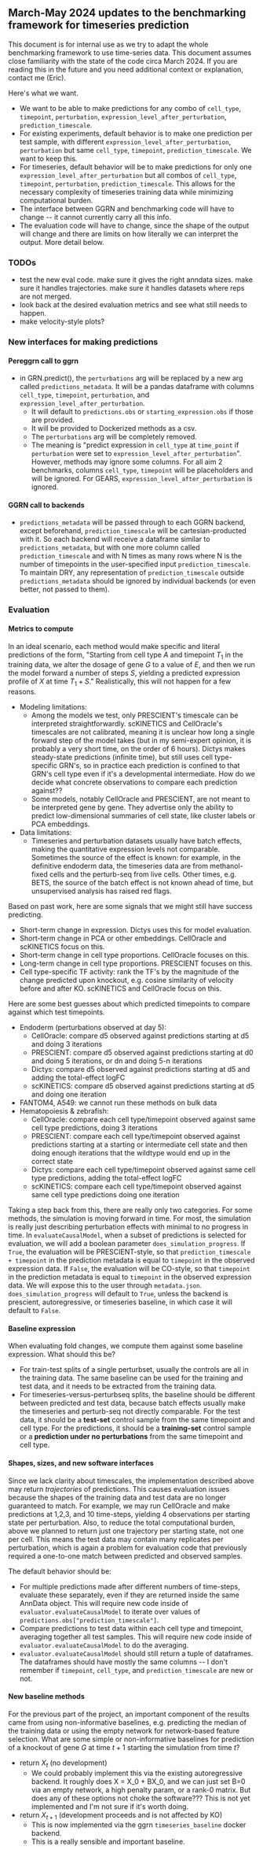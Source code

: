 ## March-May 2024 updates to the benchmarking framework for timeseries prediction

This document is for internal use as we try to adapt the whole benchmarking framework to use time-series data. This document assumes close familiarity with the state of the code circa March 2024. If you are reading this in the future and you need additional context or explanation, contact me (Eric). 

Here's what we want.

- We want to be able to make predictions for any combo of `cell_type`, `timepoint`, `perturbation`, `expression_level_after_perturbation`, `prediction_timescale`. 
- For existing experiments, default behavior is to make one prediction per test sample, with different `expression_level_after_perturbation`, `perturbation` but same `cell_type`, `timepoint`, `prediction_timescale`. We want to keep this.
- For timeseries, default behavior will be to make predictions for only one `expression_level_after_perturbation` but all combos of `cell_type`, `timepoint`, `perturbation`, `prediction_timescale`. This allows for the necessary complexity of timeseries training data while minimizing computational burden. 
- The interface between GGRN and benchmarking code will have to change -- it cannot currently carry all this info. 
- The evaluation code will have to change, since the shape of the output will change and there are limits on how literally we can interpret the output. More detail below. 

### TODOs

- test the new eval code. make sure it gives the right anndata sizes. make sure it handles trajectories. make sure it handles datasets where reps are not merged.
- look back at the desired evaluation metrics and see what still needs to happen.
- make velocity-style plots? 

### New interfaces for making predictions 

#### Pereggrn call to ggrn

- in GRN.predict(), the `perturbations` arg will be replaced by a new arg called `predictions_metadata`. It will be a pandas dataframe with columns `cell_type`, `timepoint`, `perturbation`, and `expression_level_after_perturbation`. 
    - It will default to `predictions.obs` or `starting_expression.obs` if those are provided.
    - It will be provided to Dockerized methods as a csv. 
    - The `perturbations` arg will be completely removed.
    - The meaning is "predict expression in `cell_type` at `time_point` if `perturbation` were set to `expression_level_after_perturbation`". However, methods may ignore some columns. For all aim 2 benchmarks, columns `cell_type`, `timepoint` will be placeholders and will be ignored. For GEARS, `expression_level_after_perturbation` is ignored. 

#### GGRN call to backends

- `predictions_metadata` will be passed through to each GGRN backend, except beforehand, `prediction_timescale` will be cartesian-producted with it. So each backend will receive a dataframe similar to `predictions_metadata`, but with one more column called `prediction_timescale` and with N times as many rows where N is the number of timepoints in the user-specified input `prediction_timescale`. To maintain DRY, any representation of `prediction_timescale` outside `predictions_metadata` should be ignored by individual backends (or even better, not passed to them). 

### Evaluation

#### Metrics to compute

In an ideal scenario, each method would make specific and literal predictions of the form, "Starting from cell type $A$ and timepoint $T_1$ in the training data, we alter the dosage of gene $G$ to a value of $E$, and then we run the model forward a number of steps $S$, yielding a predicted expression profile of $X$ at time $T_1+S$." Realistically, this will not happen for a few reasons. 

- Modeling limitations: 
    - Among the models we test, only PRESCIENT's timescale can be interpreted straightforwardly. scKINETICS and CellOracle's timescales are not calibrated, meaning it is unclear how long a single forward step of the model takes (but in my semi-expert opinion, it is probably a very short time, on the order of 6 hours). Dictys makes steady-state predictions (infinite time), but still uses cell type-specific GRN's, so in practice each prediction is confined to that GRN's cell type even if it's a developmental intermediate. How do we decide what concrete observations to compare each prediction against??
    - Some models, notably CellOracle and PRESCIENT, are not meant to be interpreted gene by gene. They advertise only the ability to predict low-dimensional summaries of cell state, like cluster labels or PCA embeddings. 
- Data limitations:
    - Timeseries and perturbation datasets usually have batch effects, making the quantitative expression levels not comparable. Sometimes the source of the effect is known: for example, in the definitive endoderm data, the timeseries data are from methanol-fixed cells and the perturb-seq from live cells. Other times, e.g. BETS, the source of the batch effect is not known ahead of time, but unsupervised analysis has raised red flags.

Based on past work, here are some signals that we might still have success predicting.

- Short-term change in expression. Dictys uses this for model evaluation.
- Short-term change in PCA or other embeddings. CellOracle and scKINETICS focus on this.
- Short-term change in cell type proportions. CellOracle focuses on this.
- Long-term change in cell type proportions. PRESCIENT focuses on this.
- Cell type-specific TF activity: rank the TF's by the magnitude of the change predicted upon knockout, e.g. cosine similarity of velocity before and after KO. scKINETICS and CellOracle focus on this.

Here are some best guesses about which predicted timepoints to compare against which test timepoints.

- Endoderm (perturbations observed at day 5): 
    - CellOracle: compare d5 observed against predictions starting at d5 and doing 3 iterations
    - PRESCIENT:  compare d5 observed against predictions starting at d0 and doing 5 iterations, or dn and doing 5-n iterations
    - Dictys:     compare d5 observed against predictions starting at d5 and adding the total-effect logFC
    - scKINETICS: compare d5 observed against predictions starting at d5 and doing one iteration
- FANTOM4, A549: we cannot run these methods on bulk data
- Hematopoiesis & zebrafish: 
    - CellOracle: compare each cell type/timepoint observed against same cell type predictions, doing 3 iterations
    - PRESCIENT:  compare each cell type/timepoint observed against predictions starting at a starting or intermediate cell state and then doing enough iterations that the wildtype would end up in the correct state
    - Dictys:     compare each cell type/timepoint observed against same cell type predictions, adding the total-effect logFC
    - scKINETICS: compare each cell type/timepoint observed against same cell type predictions doing one iteration

Taking a step back from this, there are really only two categories. For some methods, the simulation is moving forward in time. For most, the simulation is really just describing perturbation effects with minimal to no progress in time. In `evaluateCausalModel`, when a subset of predictions is selected for evaluation, we will add a boolean parameter `does_simulation_progress`. If `True`, the evaluation will be PRESCIENT-style, so that `prediction_timescale + timepoint` in the prediction metadata is equal to `timepoint` in the observed expression data. If `False`, the evaluation will be CO-style, so that `timepoint` in the prediction metadata is equal to `timepoint` in the observed expression data. We will expose this to the user through `metadata.json`. `does_simulation_progress` will default to `True`, unless the backend is prescient, autoregressive, or timeseries baseline, in which case it will default to `False`.

#### Baseline expression 

When evaluating fold changes, we compute them against some baseline expression. What should this be?

- For train-test splits of a single perturbset, usually the controls are all in the training data. The same baseline can be used for the training and test data, and it needs to be extracted from the training data. 
- For timeseries-versus-perturbseq splits, the baseline should be different between predicted and test data, because batch effects usually make the timeseries and perturb-seq not directly comparable. For the test data, it should be a **test-set** control sample from the same timepoint and cell type. For the predictions, it should be a **training-set** control sample or a **prediction under no perturbations** from the same timepoint and cell type.

#### Shapes, sizes, and new software interfaces

Since we lack clarity about timescales, the implementation described above may return *trajectories* of predictions. This causes evaluation issues because the shapes of the training data and test data are no longer guaranteed to match. For example, we may run CellOracle and make predictions at 1,2,3, and 10 time-steps, yielding 4 observations per starting state per perturbation. Also, to reduce the total computational burden, above we planned to return just one trajectory per starting state, not one per cell. This means the test data may contain many replicates per perturbation, which is again a problem for evaluation code that previously required a one-to-one match between predicted and observed samples. 

The default behavior should be:

- For multiple predictions made after different numbers of time-steps, evaluate these separately, even if they are returned inside the same AnnData object. This will require new code inside of `evaluator.evaluateCausalModel` to iterate over values of `predictions.obs["prediction_timescale"]`.
- Compare predictions to test data within each cell type and timepoint, averaging together all test samples. This will require new code inside of `evaluator.evaluateCausalModel` to do the averaging.
- `evaluator.evaluateCausalModel` should still return a tuple of dataframes. The dataframes should have mostly the same columns -- I don't remember if `timepoint`, `cell_type`, and `prediction_timescale` are new or not. 

#### New baseline methods

For the previous part of the project, an important component of the results came from using non-informative baselines, e.g. predicting the median of the training data or using the empty network for network-based feature selection. What are some simple or non-informative baselines for prediction of a knockout of gene $G$ at time $t+1$ starting the simulation from time $t$?

- return $X_t$ (no development)
    - We could probably implement this via the existing autoregressive backend. It roughly does X = X_0 + BX_0, and we can just set B=0 via an empty network, a high penalty param, or a rank-0 matrix. But does any of these options not choke the software??? This is not yet implemented and I'm not sure if it's worth doing.
- return $X_{t+1}$ (development proceeds and is not affected by KO)
    - This is now implemented via the ggrn `timeseries_baseline` docker backend.
    - This is a really sensible and important baseline. 